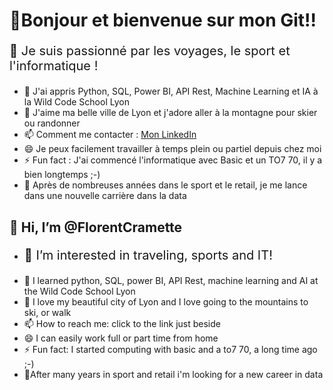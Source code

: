 <h1>👋Bonjour et bienvenue sur mon Git!!</h1>

<p style="font-size:20px;">👀 Je suis passionné par les voyages, le sport et l'informatique !
  
- 🌱 J'ai appris Python, SQL, Power BI, API Rest, Machine Learning et IA à la Wild Code School Lyon
- 💞️ J'aime ma belle ville de Lyon et j'adore aller à la montagne pour skier ou randonner
- 📫 Comment me contacter : <a href="https://www.linkedin.com/in/florentcramette" target="_blank" rel="noopener noreferrer">Mon LinkedIn</a>
- 😄 Je peux facilement travailler à temps plein ou partiel depuis chez moi 
- ⚡ Fun fact : J'ai commencé l'informatique avec Basic et un TO7 70, il y a bien longtemps ;-)
- 🚀 Après de nombreuses années dans le sport et le retail, je me lance dans une nouvelle carrière dans la data</p>

<h2> 👋 Hi, I’m @FlorentCramette</h2>

- <p style="font-size:20px;">👀 I’m interested in traveling, sports and IT!
- 🌱 I learned python, SQL, power BI, API Rest, machine learning and AI at the Wild Code School Lyon
- 💞️ I love my beautiful city of Lyon and I love going to the mountains to ski, or walk
- 📫 How to reach me: click to the link just beside
- 😄 I can easily work full or part time from home
- ⚡ Fun fact: I started computing with basic and a to7 70, a long time ago ;-)
- 🚀After many years in sport and retail i'm looking for a new career in data</p>
<!---
FlorentCramette/FlorentCramette is a ✨ special ✨ repository because its `README.md` (this file) appears on your GitHub profile.
You can click the Preview link to take a look at your changes.
--->
